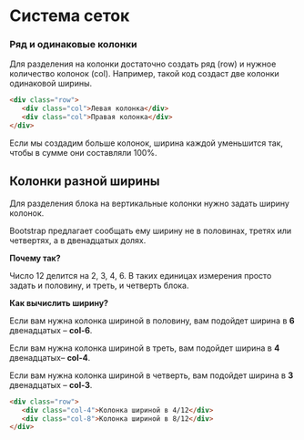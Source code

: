 # Система сеток

### Ряд и одинаковые колонки

Для разделения на колонки достаточно создать ряд (row) и нужное количество колонок (col). Например, такой код создаст две колонки одинаковой ширины.

```html
<div class="row">
   <div class="col">Левая колонка</div>
   <div class="col">Правая колонка</div>
</div>
```

Если мы создадим больше колонок, ширина каждой уменьшится так, чтобы в сумме они составляли 100%.

## Колонки разной ширины

Для разделения блока на вертикальные колонки нужно задать ширину колонок.

Bootstrap предлагает сообщать ему ширину не в половинах, третях или четвертях, а в двенадцатых долях.

**Почему так?**

Число 12 делится на 2, 3, 4, 6. В таких единицах измерения просто задать и половину, и треть, и четверть блока.

**Как вычислить ширину?**

Если вам нужна колонка шириной в половину, вам подойдет ширина в **6** двенадцатых – **col-6**.

Если вам нужна колонка шириной в треть, вам подойдет ширина в **4** двенадцатых– **col-4**.

Если вам нужна колонка шириной в четверть, вам подойдет ширина в **3** двенадцатых – **col-3**.

```html
<div class="row">
   <div class="col-4">Колонка шириной в 4/12</div>
   <div class="col-8">Колонка шириной в 8/12</div>
</div>
```

